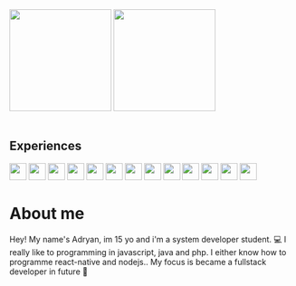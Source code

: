 <div>
  <img height="180em" src="https://github-readme-stats.vercel.app/api?username=AdryannSanntos&show_icons=true&theme=dark">
  <img height="180em" src="https://github-readme-stats.vercel.app/api/top-langs/?username=AdryannSanntos&layout=compact&theme=dark">
</div>
<br>

## Experiences

<img height="30em" src="https://img.shields.io/badge/Android-3DDC84?style=for-the-badge&logo=android&logoColor=white">
<img height="30em" src="https://img.shields.io/badge/Windows-0078D6?style=for-the-badge&logo=windows&logoColor=white">
<img height="30em" src="https://img.shields.io/badge/HTML5-E34F26?style=for-the-badge&logo=html5&logoColor=white">
<img height="30em" src="https://img.shields.io/badge/CSS3-1572B6?style=for-the-badge&logo=css3&logoColor=white">
<img height="30em" src="https://img.shields.io/badge/JavaScript-F7DF1E?style=for-the-badge&logo=javascript&logoColor=black">
<img height="30em" src="https://img.shields.io/badge/Node.js-43853D?style=for-the-badge&logo=node.js&logoColor=white">
<img height="30em" src="https://img.shields.io/badge/TypeScript-007ACC?style=for-the-badge&logo=typescript&logoColor=white">
<img height="30em" src="https://img.shields.io/badge/Java-ED8B00?style=for-the-badge&logo=java&logoColor=white">
<img height="30em" src="https://img.shields.io/badge/PHP-777BB4?style=for-the-badge&logo=php&logoColor=white">
<img height="30em" src="https://img.shields.io/badge/React-20232A?style=for-the-badge&logo=react&logoColor=61DAFB">
<img height="30em" src="https://img.shields.io/badge/React_Native-20232A?style=for-the-badge&logo=react&logoColor=61DAFB">
<img height="30em" src="https://img.shields.io/badge/styled--components-DB7093?style=for-the-badge&logo=styled-components&logoColor=white">
<img height="30em" src="https://img.shields.io/badge/MySQL-00000F?style=for-the-badge&logo=mysql&logoColor=white">

# About me
Hey! My name's Adryan, im 15 yo and i'm a system developer student. 💻  I really like to programming in javascript, java and php. I either know how to programme react-native and nodejs.. My focus is became a fullstack developer in future 🚀
